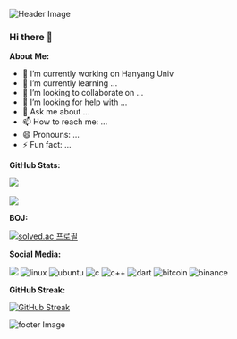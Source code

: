 ![Header Image](https://capsule-render.vercel.app/api?type=waving&color=auto&height=200&section=header&text=Kijae%20Github!&fontSize=90)
### Hi there 👋

**About Me:**
- 🔭 I’m currently working on Hanyang Univ
- 🌱 I’m currently learning ...
- 👯 I’m looking to collaborate on ...
- 🤔 I’m looking for help with ...
- 💬 Ask me about ...
- 📫 How to reach me: ...
- 😄 Pronouns: ...
- ⚡ Fun fact: ...

**GitHub Stats:**
 
<img src="https://github-readme-stats.vercel.app/api/top-langs/?username=KijaeJJangJJangman&layout=compact"><br><br>
<img src="https://github-readme-stats.vercel.app/api?username=KijaeJJangJJangman&show_icons=true">

**BOJ:**



[![solved.ac 프로필](http://mazassumnida.wtf/api/v2/generate_badge?boj=kimkijea7619)](https://solved.ac/kimkijea7619)

**Social Media:**

<a href="https://www.instagram.com/gijae7/"><img src="https://img.shields.io/badge/Instagram-E4405F?style=flat-square&logo=Instagram&logoColor=white"/></a>
![linux](https://img.shields.io/badge/Linux-FCC624?style=for-the-badge&logo=linux&logoColor=black)
![ubuntu](https://img.shields.io/badge/Ubuntu-E95420?style=for-the-badge&logo=ubuntu&logoColor=white)
![c](https://img.shields.io/badge/C-00599C?style=for-the-badge&logo=c&logoColor=white)
![c++](https://img.shields.io/badge/C%2B%2B-00599C?style=for-the-badge&logo=c%2B%2B&logoColor=white)
![dart](https://img.shields.io/badge/Dart-0175C2?style=for-the-badge&logo=dart&logoColor=white)
![bitcoin](https://img.shields.io/badge/Bitcoin-000000?style=for-the-badge&logo=bitcoin&logoColor=white)
![binance](https://img.shields.io/badge/Binance-FCD535?style=for-the-badge&logo=binance&logoColor=white)

**GitHub Streak:**



[![GitHub Streak](https://streak-stats.demolab.com?user=KijaeJJangJJangman&theme=nightowl&hide_border=true&date_format=M%20j%5B%2C%20Y%5D)](https://git.io/streak-stats)

![footer Image](https://capsule-render.vercel.app/api?type=waving&color=auto&height=200&section=footer)
